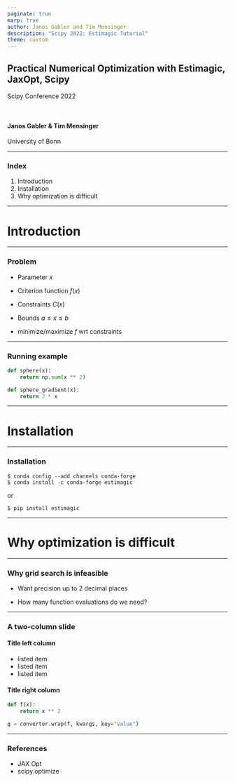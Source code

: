 ```yaml
---
paginate: true
marp: true
author: Janos Gabler and Tim Mensinger
description: "Scipy 2022: Estimagic Tutorial"
theme: custom
---
```


<!-- ===================================================================================
# TITLE PAGE
==================================================================================== -->

<!-- paginate: false -->
## Practical Numerical Optimization with Estimagic, JaxOpt, Scipy

Scipy Conference 2022

<br/>

#### Janos Gabler & Tim Mensinger

University of Bonn

---

<!-- ===================================================================================
# INDEX
==================================================================================== -->

<!-- paginate: true -->
### Index

1. Introduction
2. Installation
3. Why optimization is difficult

---

<!-- ===================================================================================
# INTRODUCTION
==================================================================================== -->

<!-- paginate: false -->
<!-- _class: lead -->
# Introduction

---

### Problem

- Parameter $x$
- Criterion function $f(x)$
- Constraints $C(x)$
- Bounds $a \leq x \leq b$

- minimize/maximize $f$ wrt constraints


---

### Running example

```python
def sphere(x):
    return np.sum(x ** 2)

def sphere_gradient(x):
    return 2 * x
```

---

<!-- ===================================================================================
# INSTALLATION
==================================================================================== -->

<!-- paginate: false -->
<!-- _class: lead -->
# Installation

---
<!-- paginate: true -->
### Installation

```console
$ conda config --add channels conda-forge
$ conda install -c conda-forge estimagic
```
or
```console
$ pip install estimagic
```

---

<!-- ===================================================================================
# WHY OPTIMIZATION IS DIFFICULT
==================================================================================== -->

<!-- paginate: false -->
<!-- _class: lead -->
# Why optimization is difficult

---
<!-- paginate: true -->

### Why grid search is infeasible

- Want precision up to 2 decimal places

- How many function evaluations do we need?

---
### A two-column slide
<!-- _class: split -->

<div class=leftcol>

#### Title left column
- listed item
- listed item
- listed item

</div>

<div class=rightcol>

#### Title right column

```python
def f(x):
    return x ** 2

g = converter.wrap(f, kwargs, key="value")
```

</div>

---

<!-- ===================================================================================
# REFERENCES
==================================================================================== -->

### References

- JAX Opt
- scipy.optimize
